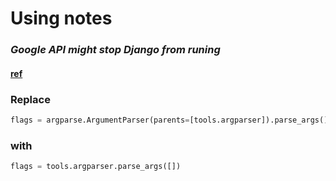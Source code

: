 
# Using notes
### *Google API might stop Django from runing*
#### [ref](https://stackoverflow.com/questions/34758516/google-calendar-api-stops-django-from-starting)
### Replace
```python
flags = argparse.ArgumentParser(parents=[tools.argparser]).parse_args()
```
### with
```python
flags = tools.argparser.parse_args([])
```
